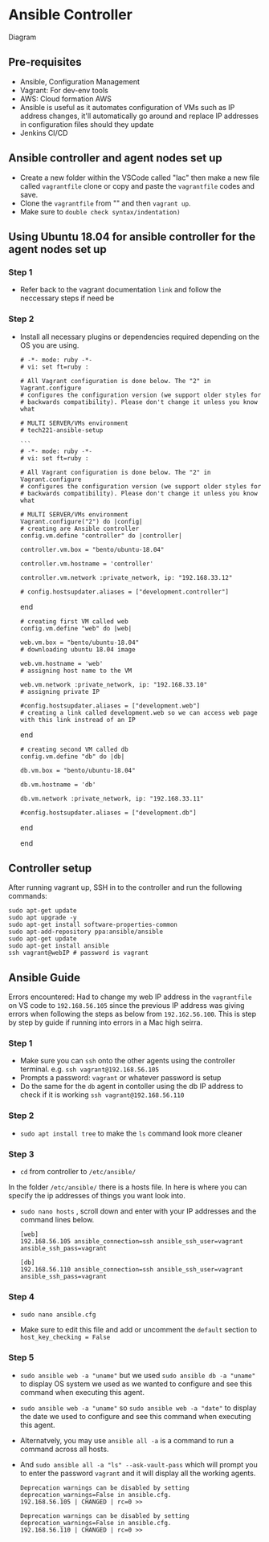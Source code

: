 <h1>Ansible Controller</h1>

Diagram

<h2>Pre-requisites</h2>

- Ansible, Configuration Management 
- Vagrant: For dev-env tools
- AWS: Cloud formation AWS
- Ansible is useful as it automates configuration of VMs such as IP address changes, it'll automatically go around and replace IP addresses in 
configuration files should they update
- Jenkins CI/CD

<h2>Ansible controller and agent nodes set up</h2>

- Create a new folder within the VSCode called "Iac" then make a new file called `vagrantfile` clone or copy and paste the `vagrantfile` codes and save.
- Clone the `vagrantfile` from "" and then `vagrant up`.
- Make sure to `double check syntax/indentation)`

<h2>Using Ubuntu 18.04 for ansible controller for the agent nodes set up </h2>

<h3>Step 1</h3>

- Refer back to the vagrant documentation `link` and follow the neccessary steps if need be

<h3>Step 2</h3>

- Install all necessary plugins or dependencies required depending on the OS you are using. 

      # -*- mode: ruby -*-
      # vi: set ft=ruby :

      # All Vagrant configuration is done below. The "2" in Vagrant.configure
      # configures the configuration version (we support older styles for
      # backwards compatibility). Please don't change it unless you know what

      # MULTI SERVER/VMs environment 
      # tech221-ansible-setup

      ```
      # -*- mode: ruby -*-
      # vi: set ft=ruby :
 
      # All Vagrant configuration is done below. The "2" in Vagrant.configure
      # configures the configuration version (we support older styles for
      # backwards compatibility). Please don't change it unless you know what
 
      # MULTI SERVER/VMs environment 
      Vagrant.configure("2") do |config|
      # creating are Ansible controller
      config.vm.define "controller" do |controller|
     
      controller.vm.box = "bento/ubuntu-18.04"
    
      controller.vm.hostname = 'controller'
    
      controller.vm.network :private_network, ip: "192.168.33.12"
    
      # config.hostsupdater.aliases = ["development.controller"] 
    
    end 
    
      # creating first VM called web  
      config.vm.define "web" do |web|
     
      web.vm.box = "bento/ubuntu-18.04"
      # downloading ubuntu 18.04 image
 
      web.vm.hostname = 'web'
      # assigning host name to the VM
     
      web.vm.network :private_network, ip: "192.168.33.10"
      # assigning private IP
     
      #config.hostsupdater.aliases = ["development.web"]
      # creating a link called development.web so we can access web page with this link instread of an IP   
         
    end
   
      # creating second VM called db
      config.vm.define "db" do |db|
     
      db.vm.box = "bento/ubuntu-18.04"
     
      db.vm.hostname = 'db'
     
      db.vm.network :private_network, ip: "192.168.33.11"
     
      #config.hostsupdater.aliases = ["development.db"] 
     
   end
 
 
   end
   

<h2>Controller setup </h2>

After running vagrant up, SSH in to the controller and run the following commands:

    sudo apt-get update
    sudo apt upgrade -y
    sudo apt-get install software-properties-common
    sudo apt-add-repository ppa:ansible/ansible
    sudo apt-get update
    sudo apt-get install ansible
    ssh vagrant@webIP # password is vagrant
    
<h2>Ansible Guide</h2>

Errors encountered: Had to change my web IP address in the `vagrantfile` on VS code to `192.168.56.105` since the previous IP address was giving errors when following the steps as below from `192.162.56.100`.
This is step by step by guide if running into errors in a Mac high seirra. 

<h3>Step 1</h3>

- Make sure you can `ssh` onto the other agents using the controller terminal. e.g. `ssh vagrant@192.168.56.105`
- Prompts a password: `vagrant` or whatever password is setup 
- Do the same for the `db` agent in contoller using the db IP address to check if it is working `ssh vagrant@192.168.56.110`

<h3>Step 2</h3>

- `sudo apt install tree` to make the `ls` command look more cleaner

<h3>Step 3</h3>

- `cd` from controller to `/etc/ansible/`

In the folder `/etc/ansible/` there is a hosts file. In here is where you can specify the ip addresses of things you want look into.

- `sudo nano hosts` , scroll down and enter with your IP addresses and the command lines below.


      [web]
      192.168.56.105 ansible_connection=ssh ansible_ssh_user=vagrant ansible_ssh_pass=vagrant

      [db]
      192.168.56.110 ansible_connection=ssh ansible_ssh_user=vagrant ansible_ssh_pass=vagrant
      
<h3>Step 4</h3>

- `sudo nano ansible.cfg`

- Make sure to edit this file and add or uncomment the `default` section to `host_key_checking = False` 

<h3>Step 5</h3>

- `sudo ansible web -a "uname"` but we used `sudo ansible db -a "uname"` to display OS system we used as we wanted to configure and see this command when executing this agent. 
- `sudo ansible web -a "uname"` so `sudo ansible web -a "date"` to display the date we used to configure and see this command when executing this agent.
- Alternatvely, you may use `ansible all -a` is a command to run a command across all hosts.
- And `sudo ansible all -a "ls" --ask-vault-pass` which will prompt you to enter the password `vagrant` and it will display all the working agents. 

      Deprecation warnings can be disabled by setting deprecation_warnings=False in ansible.cfg.
      192.168.56.105 | CHANGED | rc=0 >>

      Deprecation warnings can be disabled by setting deprecation_warnings=False in ansible.cfg.
      192.168.56.110 | CHANGED | rc=0 >>
    
    
